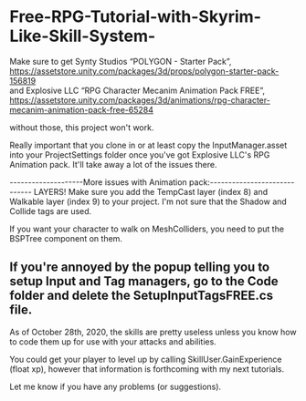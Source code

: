 # Free-RPG-Tutorial-with-Skyrim-Like-Skill-System-

Make sure to get Synty Studios “POLYGON - Starter Pack”, https://assetstore.unity.com/packages/3d/props/polygon-starter-pack-156819  
and
Explosive LLC “RPG Character Mecanim Animation Pack FREE”, https://assetstore.unity.com/packages/3d/animations/rpg-character-mecanim-animation-pack-free-65284 

without those, this project won't work. 

Really important that you clone in or at least copy the InputManager.asset into your ProjectSettings folder once you've got Explosive LLC's RPG Animation pack. It'll take away a lot of the issues there.

--------------------More issues with Animation pack:-----------------------------
LAYERS!
Make sure you add the TempCast layer (index 8) and Walkable layer (index 9) to your project.
I'm not sure that the Shadow and Collide tags are used.

If you want your character to walk on MeshColliders, you need to put the BSPTree component on them.

If you're annoyed by the popup telling you to setup Input and Tag managers, go to the Code folder and delete the SetupInputTagsFREE.cs file.
----------------------------------------------------------------------------------

As of October 28th, 2020, the skills are pretty useless unless you know how to code them up for use with your attacks and abilities.

You could get your player to level up by calling SkillUser.GainExperience (float xp),
however that information is forthcoming with my next tutorials.

Let me know if you have any problems (or suggestions).
